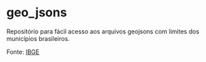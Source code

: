 # geo_jsons
Repositório para fácil acesso aos arquivos geojsons com limites dos municípios brasileiros.

Fonte: [IBGE](https://www.ibge.gov.br)

